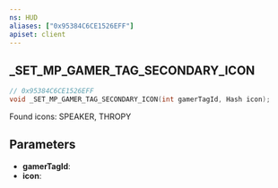 ```yaml
---
ns: HUD
aliases: ["0x95384C6CE1526EFF"]
apiset: client
---
```

## _SET_MP_GAMER_TAG_SECONDARY_ICON

```c
// 0x95384C6CE1526EFF
void _SET_MP_GAMER_TAG_SECONDARY_ICON(int gamerTagId, Hash icon);
```

Found icons: SPEAKER, THROPY

## Parameters
* **gamerTagId**:
* **icon**: